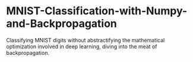 # MNIST-Classification-with-Numpy-and-Backpropagation
Classifying MNIST digits without abstractifying the mathematical optimization involved in deep learning, diving into the meat of backpropagation.

